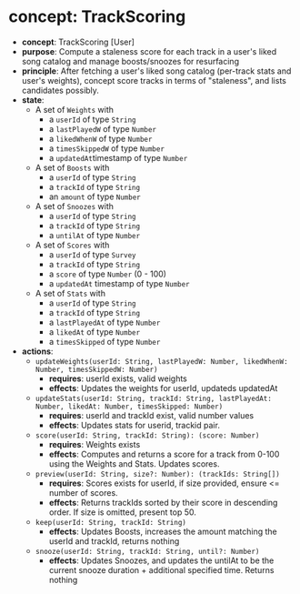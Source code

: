 # concept: TrackScoring

*   **concept**: TrackScoring [User]
*   **purpose**: Compute a staleness score for each track in a user's liked song catalog and manage boosts/snoozes for resurfacing
*   **principle**: After fetching a user's liked song catalog (per-track stats and user's weights), concept score tracks in terms of "staleness", and lists candidates possibly.
*   **state**:
    *   A set of `Weights` with
        *   a `userId` of type `String`
        *   a `lastPlayedW` of type `Number`
        *   a `likedWhenW` of type `Number`
        *   a `timesSkippedW` of type `Number`
        *   a `updatedAt`timestamp of type `Number`
    *   A set of `Boosts` with
        *   a `userId` of type `String`
        *   a `trackId` of type `String`
        *   an `amount` of type `Number`
    *   A set of `Snoozes` with
        *   a `userId` of type `String`
        *   a `trackId` of type `String`
        *   a `untilAt` of type `Number`
    *   A set of `Scores` with
        *   a `userId` of type `Survey`
        *   a `trackId` of type `String`
        *   a `score` of type `Number` (0 - 100)
        *   a `updatedAt` timestamp of type `Number`
    *   A set of `Stats` with
        *   a `userId` of type `String`
        *   a `trackId` of type `String`
        *   a `lastPlayedAt` of type `Number`
        *   a `likedAt` of type `Number`
        *   a `timesSkipped` of type `Number`
*   **actions**:
    *   `updateWeights(userId: String, lastPlayedW: Number, likedWhenW: Number, timesSkippedW: Number)`
        *   **requires**: userId exists, valid weights
        *   **effects**: Updates the weights for userId, updateds updatedAt
    *   `updateStats(userId: String, trackId: String, lastPlayedAt: Number, likedAt: Number, timesSkipped: Number)`
        *   **requires**: userId and trackId exist, valid number values
        *   **effects**: Updates stats for userid, trackid pair.
    *   `score(userId: String, trackId: String): (score: Number)`
        *   **requires**: Weights exists
        *   **effects**: Computes and returns a score for a track from 0-100 using the Weights and Stats. Updates scores.
    *   `preview(userId: String, size?: Number): (trackIds: String[])`
        *   **requires**: Scores exists for userId, if size provided, ensure <= number of scores.
        *   **effects**: Returns trackIds sorted by their score in descending order. If size is omitted, present top 50.
    *   `keep(userId: String, trackId: String)`
        *   **effects**: Updates Boosts, increases the amount matching the userId and trackId, returns nothing
    *   `snooze(userId: String, trackId: String, until?: Number)`
        *   **effects**: Updates Snoozes, and updates the untilAt to be the current snooze duration + additional specified time. Returns nothing
